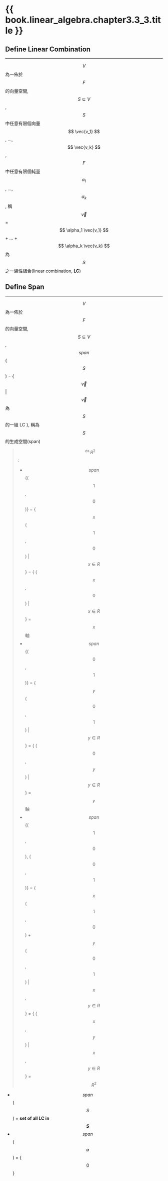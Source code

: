 # {{ book.linear_algebra.chapter3.3_3.title }}
<!-- toc -->

## Define Linear Combination
---
$$ V $$ 為一佈於 $$ F $$ 的向量空間, $$ S \subseteq V $$, $$ S $$ 中任意有限個向量 $$ \vec{v_1} $$, ..., $$ \vec{v_k} $$, $$ F $$ 中任意有限個純量 $$ \alpha_1 $$, ..., $$ \alpha_k $$, 稱 $$ \vec{v} $$ = $$ \alpha_1 \vec{v_1} $$ + ... + $$ \alpha_k \vec{v_k} $$ 為 $$ S $$ 之一線性組合(linear combination, **LC**)

## Define Span
---
$$ V $$ 為一佈於 $$ F $$ 的向量空間, $$ S \subseteq V $$, $$ span $$($$ S $$) = { $$ \vec{v} $$ | $$ \vec{v} $$ 為 $$ S $$ 的一組 LC }, 稱為 $$ S $$ 的生成空間(span)
> $$ ^{ex.} R^2 $$:  
> - $$ span $${($$ 1 $$, $$ 0 $$)} = { $$ x $$($$ 1 $$, $$ 0 $$) | $$ x \in R $$ } = { ($$ x $$, $$ 0 $$) | $$ x \in R $$ } = $$ x $$軸
> - $$ span $${($$ 0 $$, $$ 1 $$)} = { $$ y $$($$ 0 $$, $$ 1 $$) | $$ y \in R $$ } = { ($$ 0 $$, $$ y $$) | $$ y \in R $$ } = $$ y $$軸
> - $$ span $${($$ 1 $$, $$ 0 $$), ($$ 0 $$, $$ 1 $$)} = { $$ x $$($$ 1 $$, $$ 0 $$) + $$ y $$($$ 0 $$, $$ 1 $$) | $$ x $$, $$ y \in R $$ } = { ($$ x $$, $$ y $$) | $$ x $$, $$ y \in R $$ } = $$ R^2 $$

- $$ span $$($$ S $$) = **set of all LC in $$ S $$**
- $$ span $$($$ \emptyset $$) = { $$ 0 $$ }

